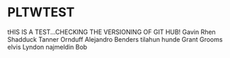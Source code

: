 # PLTWTEST
tHIS IS A TEST...CHECKING THE VERSIONING OF GIT HUB!
Gavin
Rhen Shadduck
Tanner Ornduff
Alejandro Benders
tilahun hunde
Grant Grooms
elvis
Lyndon
najmeldin
Bob

